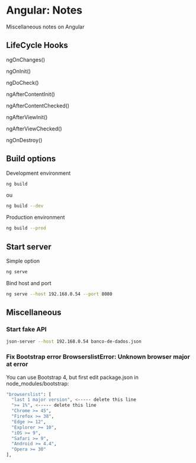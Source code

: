 # Angular: Notes
Miscellaneous notes on Angular

## LifeCycle Hooks

ngOnChanges()

ngOnInit()

ngDoCheck()

ngAfterContentInit()

ngAfterContentChecked()

ngAfterViewInit()

ngAfterViewChecked()

ngOnDestroy()

## Build options

Development environment

```bash
ng build
```

ou

```bash
ng build --dev
```

Production environment

```bash
ng build --prod
```

## Start server

Simple option

```bash
ng serve
```

Bind host and port

```bash
ng serve --host 192.168.0.54 --port 8080
```

## Miscellaneous

### Start fake API

```bash
json-server --host 192.168.0.54 banco-de-dados.json
```

### Fix Bootstrap error BrowserslistError: Unknown browser major at error

You can use Bootstrap 4, but first edit package.json in node_modules/bootstrap:

```bash
"browserslist": [
  "last 1 major version", <----- delete this line
  ">= 1%", <----- delete this line
  "Chrome >= 45",
  "Firefox >= 38",
  "Edge >= 12",
  "Explorer >= 10",
  "iOS >= 9",
  "Safari >= 9",
  "Android >= 4.4",
  "Opera >= 30"
],
```

